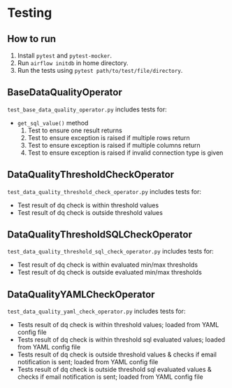 # Testing

## How to run
1. Install `pytest` and `pytest-mocker`.
2. Run `airflow initdb` in home directory.
3. Run the tests using `pytest path/to/test/file/directory`.


## BaseDataQualityOperator
`test_base_data_quality_operator.py` includes tests for:
- `get_sql_value()` method
    1. Test to ensure one result returns
    2. Test to ensure exception is raised if multiple rows return
    3. Test to ensure exception is raised if multiple columns return
    4. Test to ensure exception is raised if invalid connection type is given

## DataQualityThresholdCheckOperator
`test_data_quality_threshold_check_operator.py` includes tests for:
- Test result of dq check is within threshold values
- Test result of dq check is outside threshold values

## DataQualityThresholdSQLCheckOperator
`test_data_quality_threshold_sql_check_operator.py` includes tests for:
- Test result of dq check is within evaluated min/max thresholds
- Test result of dq check is outside evaluated min/max thresholds

## DataQualityYAMLCheckOperator
`test_data_quality_yaml_check_operator.py` includes tests for:
- Tests result of dq check is within threshold values; loaded from YAML config file
- Tests result of dq check is within threshold sql evaluated values; loaded from YAML config file
- Tests result of dq check is outside threshold values & checks if email notification is sent; loaded from YAML config file
- Tests result of dq check is outside threshold sql evaluated values & checks if email notification is sent; loaded from YAML config file